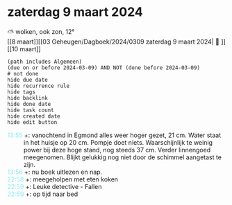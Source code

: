# zaterdag 9 maart 2024

⛅ wolken, ook zon, 12°<br>[[8 maart]][[03 Geheugen/Dagboek/2024/0309 zaterdag 9 maart 2024| 📓 ]][[10 maart]]
```tasks
(path includes Algemeen)
(due on or before 2024-03-09) AND NOT (done before 2024-03-09)
# not done
hide due date
hide recurrence rule
hide tags
hide backlink
hide done date
hide task count
hide created date
hide edit button
```
<p style="padding-left: 2.7em; text-indent: -2.7em; margin: 0;"><font color=#8be9f3>13:55  </font>  +: vanochtend in Egmond alles weer hoger gezet, 21 cm. Water staat in het huisje op 20 cm. Pompje doet niets. Waarschijnlijk te weinig power bij deze hoge stand, nog steeds 37 cm. Verder linnengoed meegenomen. Blijkt gelukkig nog niet door de schimmel aangetast te zijn.</p>   
<p style="padding-left: 2.7em; text-indent: -2.7em; margin: 0;"><font color=#8be9f3>13:56  </font>  +: nu boek uitlezen en nap. </p>   
<p style="padding-left: 2.7em; text-indent: -2.7em; margin: 0;"><font color=#8be9f3>22:58  </font>  +: meegeholpen met eten koken </p>   
<p style="padding-left: 2.7em; text-indent: -2.7em; margin: 0;"><font color=#8be9f3>22:59  </font>  +: Leuke detective - Fallen </p>   
<p style="padding-left: 2.7em; text-indent: -2.7em; margin: 0;"><font color=#8be9f3>22:59  </font>  +: op tijd naar bed </p>   